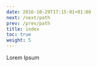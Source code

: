 ```yaml
---
date: 2016-10-29T17:15:01+01:00
next: /next/path
prev: /prev/path
title: index
toc: true
weight: 5
---
```


Lorem Ipsum
